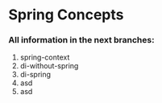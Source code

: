 # Spring Concepts

### All information in the next branches:

1. spring-context
2. di-without-spring
3. di-spring
4. asd
5. asd
